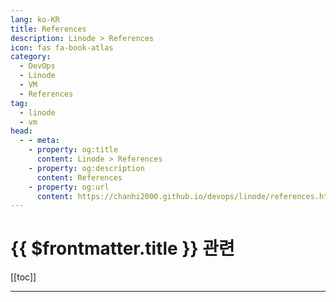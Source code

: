 ```yaml
---
lang: ko-KR
title: References
description: Linode > References
icon: fas fa-book-atlas
category:
  - DevOps
  - Linode
  - VM
  - References
tag: 
  - linode
  - vm
head:
  - - meta:
    - property: og:title
      content: Linode > References
    - property: og:description
      content: References
    - property: og:url
      content: https://chanhi2000.github.io/devops/linode/references.html
---
```


# {{ $frontmatter.title }} 관련

[[toc]]

---

<TagLinks />